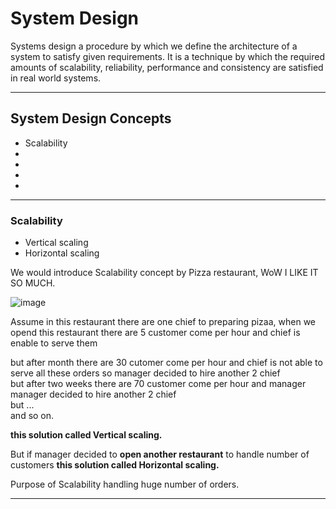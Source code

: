 # System Design
Systems design a procedure by which we define the architecture of a system to satisfy given requirements. It is a technique by which the required amounts of scalability, reliability, performance and consistency are satisfied in real world systems.

-----------------------------------------------------------------------------------------------------------------------------------------------------------------
## System Design Concepts
- Scalability
-
-
-
-





-----------------------------------------------------------------------------------------------------------------------------------------------------------------




### Scalability
  - Vertical scaling
  - Horizontal scaling

We would introduce Scalability concept by Pizza restaurant, WoW I LIKE IT SO MUCH.

![image](https://user-images.githubusercontent.com/64374947/137215027-50252638-023d-4bcf-9002-a83ff9510934.png)

Assume in this restaurant there are one chief to preparing pizaa, when we opend this restaurant there are 5 customer come per hour and chief is enable to serve them

but after month there are 30 cutomer come per hour and chief is not able to serve all these orders so manager decided to hire another 2 chief <br>
but after two weeks there are 70 customer come per hour and manager manager decided to hire another 2 chief <br>
but ... <br>
and so on.

**this solution called Vertical scaling.**

But if manager decided to **open another restaurant** to handle number of customers **this solution called Horizontal scaling.**

Purpose of Scalability handling huge number of orders.

-----------------------------------------------------------------------------------------------------------------------------------------------------------------
